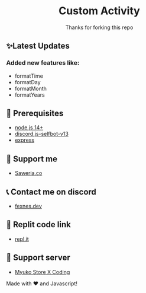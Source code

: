 <h1 align="center">Custom Activity</h1>
<p align="center">Thanks for forking this repo</p>

## ✨Latest Updates

### Added new features like:

- formatTime
- formatDay
- formatMonth
- formatYears

## 🚧 Prerequisites

- [node.js 14+](https://nodejs.org/en/download/)
- [discord.js-selfbot-v13](https://www.npmjs.com/package/discord.js-selfbot-v13)
- [express](https://www.npmjs.com/package/express)

## 💸 Support me
- [Saweria.co](https://saweria.co/ItsFexnes)
  
## 📞 Contact me on discord
- [fexnes.dev](https://discord.com/users/941844949824069692)
## 🎩 Replit code link

- [repl.it](https://replit.com/@oBloody/Custom-Activity?v=1)

## 📝 Support server

- [Myuko Store X Coding](https://discord.gg/e4Mwab6ncy)

Made with :heart: and Javascript!
